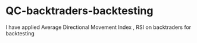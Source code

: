 # QC-backtraders-backtesting
I have applied Average Directional Movement Index , RSI on backtraders for backtesting
